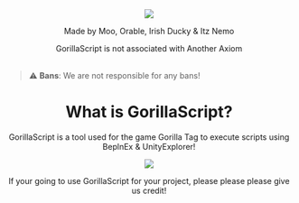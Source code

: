 <div align="center">
	<img src="https://i.ibb.co/Hr0J7Gp/Untitled-4.png"></img>
</div>

<div align="center">
     <p>Made by Moo, Orable, Irish Ducky & Itz Nemo</p>
     GorillaScript is not associated with Another Axiom
</div>

<br>

> :warning: **Bans**: We are not responsible for any bans!

<div align="center">
  <h1>What is GorillaScript?</h1>
  <p>GorillaScript is a tool used for the game Gorilla Tag to execute scripts using BeplnEx & UnityExplorer!</p>
</div>

<div align="center">
	<img src="https://i.ibb.co/Khcv0Rq/image-5.png"></img>
</div>

<div align="center">
	<p>If your going to use GorillaScript for your project, please please please give us credit!</p>
</div>
